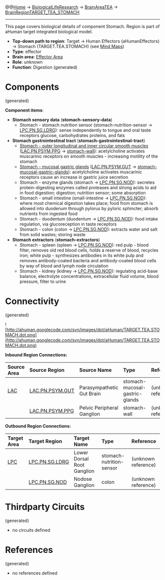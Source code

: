 @@[Home](Home.md) -> [BiologicalLifeResearch](BiologicalLifeResearch.md) -> [BrainAreaTEA](BrainAreaTEA.md) -> [BrainRegionTARGET\_TEA\_STOMACH](BrainRegionTARGET_TEA_STOMACH.md)

---


This page covers biological details of component Stomach.
Region is part of aHuman target integrated biological model.

  * **Top-down path to region**: Target -> Human Effectors (aHumanEffectors) -> Stomach (TARGET.TEA.STOMACH) (see [Mind Maps](OverallMindMaps.md))
  * **Type**: effector
  * **Brain area**: [Effector Area](BrainAreaTEA.md)
  * **Role**: unknown
  * **Function**: Digestion
(generated)
# Components #
(generated)


**Component items**:
  * **Stomach sensory data** (**stomach-sensory-data**)
    * Stomach - stomach nutrition sensor (stomach-nutrition-sensor -> [LPC.PN.SG.LDRG](BrainRegionLPC_PN_SG_LDRG.md)): sense independently to tongue and oral taste receptors glucose, carbohydrates proteins, and fats
  * **Stomach gastrointestinal tract** (**stomach-gastrointestinal-tract**)
    * [Stomach - outer longitudinal and inner circular smooth muscles](http://en.wikipedia.org/wiki/Muscularis_mucosae) ([LAC.PN.PSYM.PPG](BrainRegionLAC_PN_PSYM_PPG.md) -> [stomach-wall](HumanMusclesTorso.md)): acetylcholine activates muscarinic receptors on smooth muscles - increasing motility of the stomach
    * [Stomach - mucosal gastric glands](http://en.wikipedia.org/wiki/Intestinal_gland) ([LAC.PN.PSYM.GUT](BrainRegionLAC_PN_PSYM_GUT.md) -> [stomach-mucosal-gastric-glands](HumanMusclesTorso.md)): acetylcholine activates muscarinic receptors cause an increase in gastric juice secretion
    * Stomach - enzyme glands (stomach -> [LPC.PN.SG.NOD](BrainRegionLPC_PN_SG_NOD.md)): secretes protein-digesting enzymes called proteases and strong acids to aid in food digestion; digestion; nutrition sensor; some absorption
    * Stomach - small intestine (small-intestine -> [LPC.PN.SG.NOD](BrainRegionLPC_PN_SG_NOD.md)): where most chemical digestion takes place; food from stomach is allowed into duodenum through pylorus by pyloric sphincter; absorb nutrients from ingested food
    * Stomach - duodentum (duodentum -> [LPC.PN.SG.NOD](BrainRegionLPC_PN_SG_NOD.md)): food intake regulation, via glucoreception in taste receptors
    * Stomach - colon (colon -> [LPC.PN.SG.NOD](BrainRegionLPC_PN_SG_NOD.md)): extracts water and salt from solid wastes; storing waste
  * **Stomach extractors** (**stomach-extractors**)
    * Stomach - spleen (spleen -> [LPC.PN.SG.NOD](BrainRegionLPC_PN_SG_NOD.md)): red pulp - blood filter, removes old red blood cells, holds a reserve of blood, recycles iron; white pulp - synthesizes antibodies in its white pulp and removes antibody-coated bacteria and antibody-coated blood cells by way of blood and lymph node circulation
    * Stomach - kidney (kidney -> [LPC.PN.SG.NOD](BrainRegionLPC_PN_SG_NOD.md)): regulating acid-base balance, electrolyte concentrations, extracellular fluid volume, blood pressure, filter to urine

# Connectivity #
(generated)


![http://ahuman.googlecode.com/svn/images/dot/aHuman/TARGET.TEA.STOMACH.dot.png](http://ahuman.googlecode.com/svn/images/dot/aHuman/TARGET.TEA.STOMACH.dot.png)

**Inbound Region Connections:**

| **Source Area** | **Source Region** | **Source Name** | **Type** | **Reference** |
|:----------------|:------------------|:----------------|:---------|:--------------|
| [LAC](BrainAreaLAC.md) | [LAC.PN.PSYM.GUT](BrainRegionLAC_PN_PSYM_GUT.md) | Parasympathetic Gut Brain | stomach-mucosal-gastric-glands | (unknown reference) |
|                 | [LAC.PN.PSYM.PPG](BrainRegionLAC_PN_PSYM_PPG.md) | Pelvic Peripheral Ganglion | stomach-wall | (unknown reference) |

**Outbound Region Connections:**

| **Target Area** | **Target Region** | **Target Name** | **Type** | **Reference** |
|:----------------|:------------------|:----------------|:---------|:--------------|
| [LPC](BrainAreaLPC.md) | [LPC.PN.SG.LDRG](BrainRegionLPC_PN_SG_LDRG.md) | Lower Dorsal Root Ganglion | stomach-nutrition-sensor | (unknown reference) |
|                 | [LPC.PN.SG.NOD](BrainRegionLPC_PN_SG_NOD.md) | Nodose Ganglion | colon    | (unknown reference) |

# Thirdparty Circuits #
(generated)

  * no circuits defined

# References #
(generated)

  * no references defined
